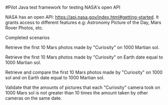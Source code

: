 #Pilot Java test framework for testing NASA's open API 

NASA has an open API: https://api.nasa.gov/index.html#getting-started. It grants access to different features e.g: Astronomy Picture of the Day, Mars Rover Photos, etc.

Completed scenarios

Retrieve the first 10 Mars photos made by "Curiosity" on 1000 Martian sol.

Retrieve the first 10 Mars photos made by "Curiosity" on Earth date equal to 1000 Martian sol.

Retrieve and compare the first 10 Mars photos made by "Curiosity" on 1000 sol and on Earth date equal to 1000 Martian sol.

Validate that the amounts of pictures that each "Curiosity" camera took on 1000 Mars sol is not greater than 10 times the amount taken by other cameras on the same date.
